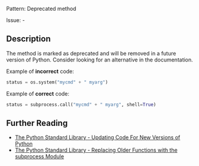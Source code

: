 Pattern: Deprecated method

Issue: -

## Description

The method is marked as deprecated and will be removed in a future version of Python. Consider looking for an alternative in the documentation.


Example of **incorrect** code:

```python
status = os.system("mycmd" + " myarg")
```

Example of **correct** code:

```python
status = subprocess.call("mycmd" + " myarg", shell=True)
```

## Further Reading

* [The Python Standard Library - Updating Code For New Versions of Python](https://docs.python.org/2/library/warnings.html#updating-code-for-new-versions-of-python)
* [The Python Standard Library - Replacing Older Functions with the subprocess Module](https://docs.python.org/2/library/subprocess.html#subprocess-replacements)
